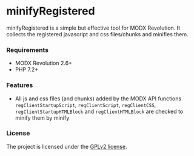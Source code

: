 # minifyRegistered

minifyRegistered is a simple but effective tool for MODX Revolution. It collects
the registered javascript and css files/chunks and minifies them.

### Requirements

* MODX Revolution 2.6+
* PHP 7.2+

### Features

* All js and css files (and chunks) added by the MODX API functions `regClientStartupScript`, `regClientScript`, `regClientCSS`, `regClientStartupHTMLBlock` and `regClientHTMLBlock` are checked to minify them by minify

### License

The project is licensed under the [GPLv2 license](https://github.com/Jako/minifyRegistered/LICENSE.md).
